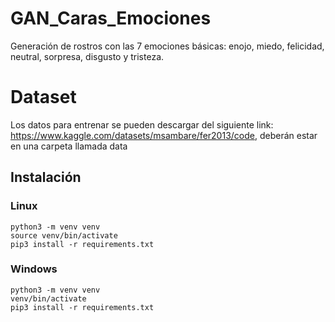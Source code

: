 # GAN_Caras_Emociones
Generación de rostros con las 7 emociones básicas: enojo, miedo, felicidad, neutral, sorpresa, disgusto y tristeza.

# Dataset 
Los datos para entrenar se pueden descargar del siguiente link: https://www.kaggle.com/datasets/msambare/fer2013/code, deberán estar en una carpeta llamada data

## Instalación 

### Linux 
```
python3 -m venv venv
source venv/bin/activate
pip3 install -r requirements.txt
```

### Windows
```
python3 -m venv venv
venv/bin/activate
pip3 install -r requirements.txt
```
